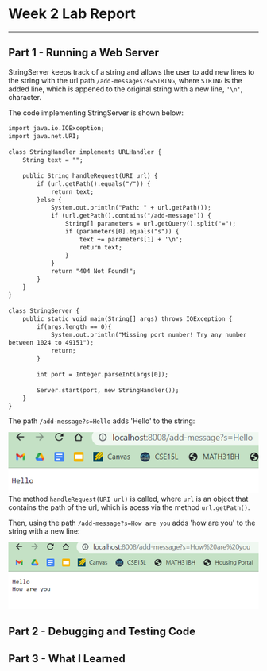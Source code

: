 # Week 2 Lab Report
***

## Part 1 - Running a Web Server
StringServer keeps track of a string and allows the user to add new lines to the string with the url path `/add-messages?s=STRING`, where `STRING` is the added line, which is appened to the original string with a new line, `'\n'`, character.

The code implementing StringServer is shown below:
```
import java.io.IOException;
import java.net.URI;

class StringHandler implements URLHandler {
    String text = "";

    public String handleRequest(URI url) {
        if (url.getPath().equals("/")) {
            return text;
        }else {
            System.out.println("Path: " + url.getPath());
            if (url.getPath().contains("/add-message")) {
                String[] parameters = url.getQuery().split("=");
                if (parameters[0].equals("s")) {
                    text += parameters[1] + '\n';
                    return text;
                }
            }
            return "404 Not Found!";
        }
    }
}

class StringServer {
    public static void main(String[] args) throws IOException {
        if(args.length == 0){
            System.out.println("Missing port number! Try any number between 1024 to 49151");
            return;
        }

        int port = Integer.parseInt(args[0]);

        Server.start(port, new StringHandler());
    }
}
```

The path `/add-message?s=Hello` adds 'Hello' to the string:

![Hello Image](https://raw.githubusercontent.com/LukeHenry04/cse15l-lab-reports/main/Hello.png)
The method `handleRequest(URI url)` is called, where `url` is an object that contains the path of the url, which is acess via the method `url.getPath()`.

Then, using the path `/add-message?s=How are you` adds 'how are you' to the string with a new line:

![How Are You Image](https://raw.githubusercontent.com/LukeHenry04/cse15l-lab-reports/main/HowAreYou.png)

## Part 2 - Debugging and Testing Code

## Part 3 - What I Learned
